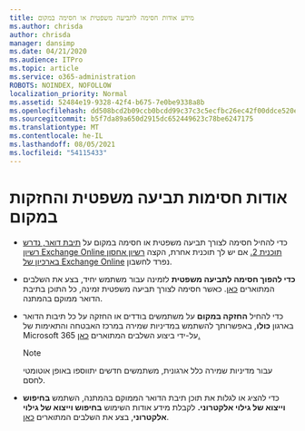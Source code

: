 ```yaml
---
title: מידע אודות חסימה לתביעה משפטית או חסימה במקום
ms.author: chrisda
author: chrisda
manager: dansimp
ms.date: 04/21/2020
ms.audience: ITPro
ms.topic: article
ms.service: o365-administration
ROBOTS: NOINDEX, NOFOLLOW
localization_priority: Normal
ms.assetid: 52484e19-9328-42f4-b675-7e0be9338a8b
ms.openlocfilehash: dd508bcd2b09ccb0bcdd99c37c3c5ecfbc26ec42f00ddce520ef8e73e3aef436
ms.sourcegitcommit: b5f7da89a650d2915dc652449623c78be6247175
ms.translationtype: MT
ms.contentlocale: he-IL
ms.lasthandoff: 08/05/2021
ms.locfileid: "54115433"
---
```

# <a name="about-litigation-holds-and-in-place-holds"></a>אודות חסימות תביעה משפטית והחזקות במקום

- כדי להחיל חסימה לצורך תביעה משפטית או חסימה במקום על [תיבת דואר, נדרש רשיון Exchange Online תוכנית 2.](https://docs.microsoft.com/office365/servicedescriptions/office-365-platform-service-description/office-365-plan-options) אם יש לך תוכנית אחרת, הקצה [רשיון אחסון בארכיון של Exchange Online](https://docs.microsoft.com/office365/servicedescriptions/exchange-online-archiving-service-description/exchange-online-archiving-service-description) נפרד לחשבון. 
    
- **כדי להפוך חסימה לתביעה משפטית** לזמינה עבור משתמש יחיד, בצע את השלבים המתוארים [כאן](https://docs.microsoft.com/microsoft-365/compliance/create-a-litigation-hold?view=o365-worldwide#place-a-mailbox-on-litigation-hold). כאשר חסימה לצורך תביעה משפטית זמינה, כל התוכן בתיבת הדואר ממוקם בהמתנה.
    
- כדי להחיל **החזקה במקום** על משתמשים בודדים או החזקה על כל תיבות הדואר בארגון **כולו**, באפשרותך להשתמש במדיניות שמירה במרכז האבטחה והתאימות של Microsoft 365 על-ידי ביצוע השלבים המתוארים [כאן.](https://docs.microsoft.com/microsoft-365/compliance/retention-policies)
    
    > [!NOTE]
    > עבור מדיניות שמירה כלל ארגונית, משתמשים חדשים יתווספו באופן אוטומטי לחסם. 
  
- כדי להציג או לגלות את תוכן תיבת הדואר הממוקם בהמתנה, השתמש **בחיפוש וייצוא של גילוי אלקטרוני.** לקבלת מידע אודות השימוש **בחיפוש וייצוא של גילוי אלקטרוני**, בצע את השלבים המתוארים [כאן](https://docs.microsoft.com/microsoft-365/compliance/export-search-results).
    

